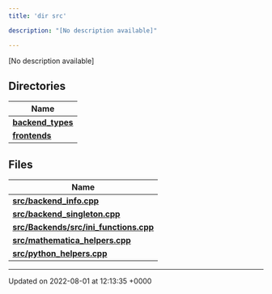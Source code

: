 ```yaml
---
title: 'dir src'

description: "[No description available]"

---
```







[No description available]

## Directories

| Name           |
| -------------- |
| **[backend_types](/documentation/code/files/dir_b527edc069529a14d3e4c2705eb9d20d/#dir-backend-types)**  |
| **[frontends](/documentation/code/files/dir_77ab0f892136e40173eaae1d6cbb562c/#dir-frontends)**  |

## Files

| Name           |
| -------------- |
| **[src/backend_info.cpp](/documentation/code/files/backend__info_8cpp/#file-backend-info.cpp)**  |
| **[src/backend_singleton.cpp](/documentation/code/files/backend__singleton_8cpp/#file-backend-singleton.cpp)**  |
| **[src/Backends/src/ini_functions.cpp](/documentation/code/files/backends_2src_2ini__functions_8cpp/#file-backends/src/ini-functions.cpp)**  |
| **[src/mathematica_helpers.cpp](/documentation/code/files/mathematica__helpers_8cpp/#file-mathematica-helpers.cpp)**  |
| **[src/python_helpers.cpp](/documentation/code/files/python__helpers_8cpp/#file-python-helpers.cpp)**  |






-------------------------------

Updated on 2022-08-01 at 12:13:35 +0000

